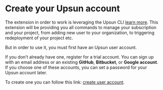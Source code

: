 # Create your Upsun account

The extension in order to work is leveraging the Upsun CLI [learn more](https://docs.upsun.com/administration/cli.html). This extension will be providing you all commands to manage your subscription and your project, from adding new user to your organization, to triggering redeployment of your project etc.

But in order to use it, you must first have an Upsun user account.

If you don’t already have one, register for a trial account. You can sign up with an email address or an existing **GitHub**, **Bitbucket**, or **Google account**. If you choose one of these accounts, you can set a password for your Upsun account later.

To create one you can follow this link: [create user account](https://auth.upsun.com/?).
